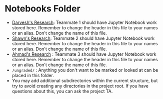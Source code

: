 # Notebooks Folder

- [Darvesh's Research](analysis1.ipynb): Teammate 1 should have Jupyter Notebook work stored here. Remember to change the header in this file to your names or an alias. Don't change the name of this file.
- [Shawn's Research](analysis2.ipynb): Teammate 2 should have Jupyter Notebook work stored here. Remember to change the header in this file to your names or an alias. Don't change the name of this file.
- [Ahmad's Research](analysis3.ipynb) : Teammate 3 should have Jupyter Notebook work stored here. Remember to change the header in this file to your names or an alias. Don't change the name of this file.
- `/ungraded/` : Anything you don't want to be marked or looked at can be placed in this folder.   
- You may add additional subdirectories within the current structure, but try to avoid creating any directories in the project root. If you have questions about this, you can ask the project TA.
